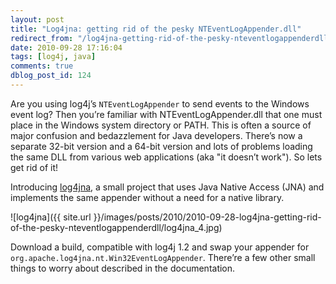 ```yaml
---
layout: post
title: "Log4jna: getting rid of the pesky NTEventLogAppender.dll"
redirect_from: "/log4jna-getting-rid-of-the-pesky-nteventlogappenderdll/"
date: 2010-09-28 17:16:04
tags: [log4j, java]
comments: true
dblog_post_id: 124
---
```

Are you using log4j’s `NTEventLogAppender` to send events to the Windows event log? Then you’re familiar with NTEventLogAppender.dll that one must place in the Windows system directory or PATH. This is often a source of major confusion and bedazzlement for Java developers. There’s now a separate 32-bit version and a 64-bit version and lots of problems loading the same DLL from various web applications (aka "it doesn’t work"). So lets get rid of it!

Introducing [log4jna](https://github.com/dblock/log4jna/), a small project that uses Java Native Access (JNA) and implements the same appender without a need for a native library.

![log4jna]({{ site.url }}/images/posts/2010/2010-09-28-log4jna-getting-rid-of-the-pesky-nteventlogappenderdll/log4jna_4.jpg)

Download a build, compatible with log4j 1.2 and swap your appender for `org.apache.log4jna.nt.Win32EventLogAppender`. There’re a few other small things to worry about described in the documentation.

